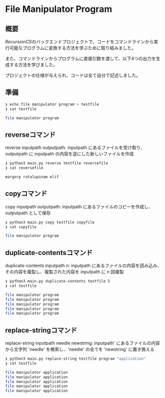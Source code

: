 # File Manipulator Program

## 概要

*RecursionCS*のバックエンドプロジェクトで、コードをコマンドラインから実行可能なプログラムに変換する方法を学ぶために取り組みました。

また、コマンドラインからプログラムに直接引数を渡して、以下4つの出力を生成する方法を学びました。

プロジェクトの仕様が与えられ、コードは全て自分で記述しました。

## 準備

```bash
❯ echo file manipulator program > testfile
❯ cat testfile

file manipulator program
```

## reverseコマンド

reverse inputpath outputpath: inputpath にあるファイルを受け取り、outputpath に inputpath の内容を逆にした新しいファイルを作成

```bash
❯ python3 main.py reverse testfile reversefile
❯ cat reversefile

margorp rotalupinam elif
```

## copyコマンド

copy inputpath outputpath: inputpath にあるファイルのコピーを作成し、outputpath として保存

```bash
❯ python3 main.py copy testfile copyfile
❯ cat copyfile

file manipulator program
```

## duplicate-contentsコマンド

duplicate-contents inputpath n: inputpath にあるファイルの内容を読み込み、その内容を複製し、複製された内容を inputpath に n 回複製

```bash
❯ python3 main.py duplicate-contents testfile 5
❯ cat testfile

file manipulator program
file manipulator program
file manipulator program
file manipulator program
file manipulator program
```

## replace-stringコマンド

replace-string inputpath needle newstring: inputpath' にあるファイルの内容から文字列 'needle' を検索し、'needle' の全てを 'newstring' に置き換える

```bash
❯ python3 main.py replace-string testfile program "application"
❯ cat testfile

file manipulator application
file manipulator application
file manipulator application
file manipulator application
file manipulator application
```